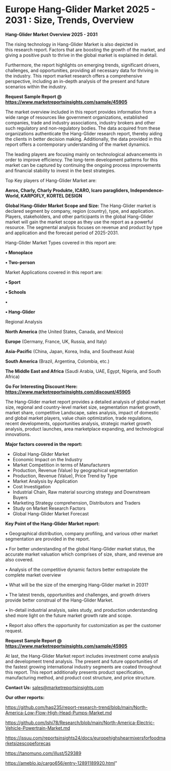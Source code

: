 # Europe Hang-Glider Market 2025 - 2031 : Size, Trends, Overview

<Strong> Hang-Glider Market Overview 2025 - 2031</strong>

The rising technology in Hang-Glider Market is also depicted in this research report. Factors that are boosting the growth of the market, and giving a positive push to thrive in the global market is explained in detail.

Furthermore, the report highlights on emerging trends, significant drivers, challenges, and opportunities, providing all necessary data for thriving in the industry. This report market research offers a comprehensive perspective, including an in-depth analysis of the present and future scenarios within the industry.

<strong>Request Sample Report @ <a href=https://www.marketreportsinsights.com/sample/45905>https://www.marketreportsinsights.com/sample/45905</a></strong>

The market overview included in this report provides information from a wide range of resources like government organizations, established companies, trade and industry associations, industry brokers and other such regulatory and non-regulatory bodies. The data acquired from these organizations authenticate the Hang-Glider research report, thereby aiding the clients in better decision making. Additionally, the data provided in this report offers a contemporary understanding of the market dynamics.

The leading players are focusing mainly on technological advancements in order to improve efficiency. The long-term development patterns for this market can be captured by continuing the ongoing process improvements and financial stability to invest in the best strategies.

Top Key players of Hang-Glider Market are:

<strong>Aeros, Charly, Charly Produkte, ICARO, Icaro paragliders, Independence-World, KARPOFLY, KORTEL DESIGN</strong>

<strong><b>Global Hang-Glider Market Scope and Size:</b></strong>
The Hang-Glider market is declared segment by company, region (country), type, and application. Players, stakeholders, and other participants in the global Hang-Glider market will gain the market scope as they use the report as a powerful resource. The segmental analysis focuses on revenue and product by type and application and the forecast period of 2025-2031.

Hang-Glider Market Types covered in this report are:

<strong>•  Monoplace

•  Two-person</strong>

Market Applications covered in this report are:

<strong>•  Sport

•  Schools

•  

•  Hang-Glider</strong> 

Regional Analysis

<strong>North America</strong> (the United States, Canada, and Mexico)

<strong>Europe</strong> (Germany, France, UK, Russia, and Italy)

<strong>Asia-Pacific</strong> (China, Japan, Korea, India, and Southeast Asia)

<strong>South America</strong> (Brazil, Argentina, Colombia, etc.)

<strong>The Middle East and Africa</strong> (Saudi Arabia, UAE, Egypt, Nigeria, and South Africa)

<strong>Go For Interesting Discount Here: <a href=https://www.marketreportsinsights.com/discount/45905>https://www.marketreportsinsights.com/discount/45905</a></strong>

The Hang-Glider market report provides a detailed analysis of global market size, regional and country-level market size, segmentation market growth, market share, competitive Landscape, sales analysis, impact of domestic and global market players, value chain optimization, trade regulations, recent developments, opportunities analysis, strategic market growth analysis, product launches, area marketplace expanding, and technological innovations.

<strong><b>Major factors covered in the report:</b></strong>
<ul>
  <li>Global Hang-Glider Market </li>
  <li>Economic Impact on the Industry</li>
  <li>Market Competition in terms of Manufacturers</li>
  <li>Production, Revenue (Value) by geographical segmentation</li>
  <li>Production, Revenue (Value), Price Trend by Type</li>
  <li>Market Analysis by Application</li>
  <li>Cost Investigation</li>
  <li>Industrial Chain, Raw material sourcing strategy and Downstream Buyers</li>
  <li>Marketing Strategy comprehension, Distributors and Traders</li>
  <li>Study on Market Research Factors</li>
  <li>Global Hang-Glider Market Forecast</li>
</ul>

<strong><b>Key Point of the Hang-Glider Market report:</b></strong>

• Geographical distribution, company profiling, and various other market segmentation are provided in the report.

• For better understanding of the global Hang-Glider market status, the accurate market valuation which comprises of size, share, and revenue are also covered.

• Analysis of the competitive dynamic factors better extrapolate the complete market overview

• What will be the size of the emerging Hang-Glider market in 2031?

• The latest trends, opportunities and challenges, and growth drivers provide better construal of the Hang-Glider Market.

• In-detail industrial analysis, sales study, and production understanding shed more light on the future market growth rate and scope.

• Report also offers the opportunity for customization as per the customer request.

<strong>Request Sample Report @ <a href=https://www.marketreportsinsights.com/sample/45905>https://www.marketreportsinsights.com/sample/45905</a></strong>

At last, the Hang-Glider Market report includes investment come analysis and development trend analysis. The present and future opportunities of the fastest growing international industry segments are coated throughout this report. This report additionally presents product specification, manufacturing method, and product cost structure, and price structure.

<strong>Contact Us:</strong>
sales@marketreportsinsights.com

<strong>Our other reports:</strong>

<a href=https://github.com/haq235/report-research-trend/blob/main/North-America-Low-Flow-High-Head-Pumps-Market.md>https://github.com/haq235/report-research-trend/blob/main/North-America-Low-Flow-High-Head-Pumps-Market.md</a>

<a href=https://github.com/Ishi78/Research/blob/main/North-America-Electric-Vehicle-Powertrain-Market.md>https://github.com/Ishi78/Research/blob/main/North-America-Electric-Vehicle-Powertrain-Market.md</a>

<a href=https://issuu.com/reportsinsights24/docs/europehighshearmixersforfoodmarketsizescopeforecas>https://issuu.com/reportsinsights24/docs/europehighshearmixersforfoodmarketsizescopeforecas</a>

<a href=https://tanomuno.com/illust/529389>https://tanomuno.com/illust/529389</a>

<a href=https://ameblo.jp/cargo656/entry-12891189920.html>https://ameblo.jp/cargo656/entry-12891189920.html</a>"
